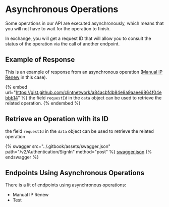 # Asynchronous Operations

Some operations in our API are executed asynchronously, which means that you will not have to wait for the operation to finish.

In exchange, you will get a request ID that will allow you to consult the status of the operation via the call of another endpoint.

## Example of Response

This is an example of response from an asynchronous operation ([Manual IP Renew](../api-documentation/ip-rotation.md#execute-manual-rotation) in this case).

{% embed url="https://gist.github.com/clintnetwork/a84acbfdb84e9a9aaee9864f04ebbb14" %}
the field `requestId` in the `data` object can be used to retrieve the related operation.
{% endembed %}

## Retrieve an Operation with its ID

the field `requestId` in the `data` object can be used to retrieve the related operation

{% swagger src="../.gitbook/assets/swagger.json" path="/v2/Authentication/SignIn" method="post" %}
[swagger.json](../.gitbook/assets/swagger.json)
{% endswagger %}

## Endpoints Using Asynchronous Operations

There is a lit of endpoints using asynchronous operations:

* Manual IP Renew
* Test
